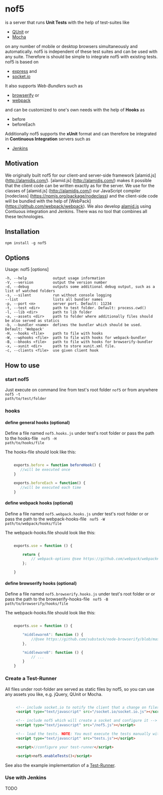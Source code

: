 # nof5

is a server that runs **Unit Tests** with the help of test-suites like

- [QUnit](http://qunitjs.com/) or
- [Mocha](http://visionmedia.github.com/mocha/)

on any number of mobile or desktop browsers simultaneously and automatically.
nof5 is independent of these test suites and can be used with any suite.
Therefore is should be simple to integrate nof5 with existing tests.
nof5 is based on

- [express](http://expressjs.com/) and
- [socket.io](http://socket.io/)

It also supports *Web-Bundler*s such as

- [browserify](https://github.com/substack/node-browserify) or
- [webpack](https://github.com/webpack/webpack)

and can be customized to one's own needs with the help of **Hooks** as

- before
- beforeEach

Additionally nof5 supports the **xUnit** format and can therefore be integrated in **Continuous Integration** servers such as

- [Jenkins](http://jenkins-ci.org/)


## Motivation

We originally built nof5 for our client-and server-side framework [alamid.js] (http://alamidjs.com/).
[alamid.js] (http://alamidjs.com/) makes it possible that the client code can be written exactly as for the server.
We use for the classes of [alamid.js] (http://alamidjs.com/) our JavaScript compiler [nodeclass] (https://npmjs.org/package/nodeclass)
and the client-side code will be bundled with the help of [WebPack] (https://github.com/webpack/webpack).
We also develop [alamid.js](http://alamidjs.com/) using Contiuous integration and Jenkins.
There was no tool that combines all these technologies.

## Installation

<code>npm install -g nof5</code>

## Options

Usage: nof5 [options]

    -h, --help            output usage information
    -V, --version         output the version number
    -d, --debug           outputs some additional debug output, such as a list of watched folders
    -s, --silent          run without console logging
    --list                lists all bundler names
    -p, --port <n>        server port. Default: 11234
    -t, --test <dir>      path to test folder. Default: process.cwd()
    -l, --lib <dir>       path to lib folder
    -a, --assets <dir>    path to folder where additionally files should be also served as statics
    -b, --bundler <name>  defines the bundler which should be used. Default: 'Webpack'
    -H, --hooks <file>    path to file with hooks
    -W, --wphooks <file>  path to file with hooks for webpack-bundler
    -B, --bhooks <file>   path to file with hooks for browserify-bundler
    -x, --xunit <dir>     path to store xunit.xml file.
    -c, --clients <file>  use given client hook

## How to use

### start nof5

Just execute on command line from test's root folder <code>nof5</code> or from anywhere <code>nof5 -t path/to/test/folder</code>

### hooks

#### define general hooks (optional)

Define a file named <code>nof5.hooks.js</code> under test's root folder or pass the path to the hooks-file <code> nof5 -H path/to/hooks/file</code>

The hooks-file should look like this:

```javascript

    exports.before = function beforeHook() {
       //will be executed once
    }

    exports.beforeEach = function() {
       //will be executed each time
    }

```

#### define webpack hooks (optional)

Define a file named <code>nof5.webpack.hooks.js</code> under test's root folder or or pass the path to the webpack-hooks-file <code> nof5 -W path/to/webpack/hooks/file</code>

The webpack-hooks.file should look like this:

```javascript

    exports.use = function () {

        return {
            // webpack-options @see https://github.com/webpack/webpack#options
        };

    }

```

#### define browserify hooks (optional)

Define a file named <code>nof5.browserify.hooks.js</code> under test's root folder or or pass the path to the browserify-hooks-file <code> nof5 -B path/to/browserify/hooks/file</code>

The webpack-hooks.file should look like this:

```javascript

    exports.use = function () {

        "middlewareA": function () {
            //@see https://github.com/substack/node-browserify/blob/master/doc/methods.markdown#busefn
        },

        "middlewareB": function () {
            // ...
        }
    }

```


### Create a Test-Runner

All files under root-folder are served as static files by nof5, so you can use any assets you like, e.g. jQuery, QUnit or Mocha.

```html

     <!-- include socket.io to notify the client that a change on files has occured -->
     <script type="text/javascript" src="/socket.io/socket.io.js"></script>

     <!-- include nof5 which will create a socket and configure it -->
     <script type="text/javascript" src="/nof5.js"></script>

     <!-- load the tests. NOTE: You must execute the tests manually with nof5.enableTests()-->
     <script type="text/javascript" src="tests.js"></script>

     <script>//configure your test-runner</script>

     <script>nof5.enableTests()</script>


```

See also the example implementation of a [Test-Runner](https://github.com/peerigon/nof5/blob/master/example/webpack/assets/testRunner.js).

### Use with Jenkins

 TODO